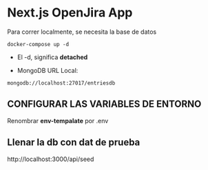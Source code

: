 # Next.js OpenJira App
Para correr localmente, se necesita la base de datos
```
docker-compose up -d
```

* El -d, significa __detached__

* MongoDB URL Local: 

``` 
mongodb://localhost:27017/entriesdb
```

## CONFIGURAR LAS VARIABLES DE ENTORNO
Renombrar __env-tempalate__ por .env

## Llenar la db con dat de prueba

http://localhost:3000/api/seed